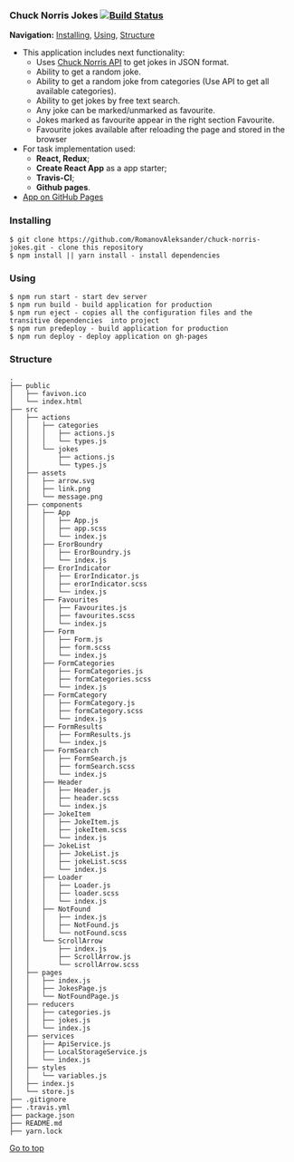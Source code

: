 ### Chuck Norris Jokes [![Build Status](https://travis-ci.com/RomanovAleksander/chuck-norris-jokes.svg?branch=master)](https://travis-ci.com/RomanovAleksander/chuck-norris-jokes)
**Navigation:**
[Installing](https://github.com/RomanovAleksander/chuck-norris-jokes#installing),
[Using](https://github.com/RomanovAleksander/chuck-norris-jokes#using),
[Structure](https://github.com/RomanovAleksander/chuck-norris-jokes#structure)

* This application includes next functionality:
  * Uses [Chuck Norris API](https://api.chucknorris.io/) to get jokes in JSON format.
  * Ability to get a random joke. 
  * Ability to get a random joke from categories (Use API to get all available categories). 
  * Ability to get jokes by free text search. 
  * Any joke can be marked/unmarked as favourite. 
  * Jokes marked as favourite appear in the right section Favourite. 
  * Favourite jokes available after reloading the page and stored in the browser
* For task implementation used:
  * **React, Redux**;
  * **Create React App** as a app starter;
  * **Travis-CI**;
  * **Github pages**.
* [App on GitHub Pages](https://romanovaleksander.github.io/chuck-norris-jokes/)

### Installing
```
$ git clone https://github.com/RomanovAleksander/chuck-norris-jokes.git - clone this repository
$ npm install || yarn install - install dependencies
```

### Using
```
$ npm run start - start dev server
$ npm run build - build application for production
$ npm run eject - copies all the configuration files and the transitive dependencies  into project
$ npm run predeploy - build application for production
$ npm run deploy - deploy application on gh-pages
```

### Structure
```
.
├── public
│   ├── favivon.ico
│   └── index.html
├── src                    
│   ├── actions
│   │   ├── categories
│   │   │   ├── actions.js
│   │   │   └── types.js
│   │   └── jokes
│   │       ├── actions.js
│   │       └── types.js
│   ├── assets
│   │   ├── arrow.svg
│   │   ├── link.png
│   │   └── message.png
│   ├── components
│   │   ├── App
│   │   │   ├── App.js
│   │   │   ├── app.scss
│   │   │   └── index.js
│   │   ├── ErorBoundry
│   │   │   ├── ErorBoundry.js
│   │   │   └── index.js
│   │   ├── ErorIndicator
│   │   │   ├── ErorIndicator.js
│   │   │   ├── erorIndicator.scss
│   │   │   └── index.js
│   │   ├── Favourites
│   │   │   ├── Favourites.js
│   │   │   ├── favourites.scss
│   │   │   └── index.js
│   │   ├── Form
│   │   │   ├── Form.js
│   │   │   ├── form.scss
│   │   │   └── index.js
│   │   ├── FormCategories
│   │   │   ├── FormCategories.js
│   │   │   ├── formCategories.scss
│   │   │   └── index.js
│   │   ├── FormCategory
│   │   │   ├── FormCategory.js
│   │   │   ├── formCategory.scss
│   │   │   └── index.js
│   │   ├── FormResults
│   │   │   ├── FormResults.js
│   │   │   └── index.js
│   │   ├── FormSearch
│   │   │   ├── FormSearch.js
│   │   │   ├── formSearch.scss
│   │   │   └── index.js
│   │   ├── Header
│   │   │   ├── Header.js
│   │   │   ├── header.scss
│   │   │   └── index.js
│   │   ├── JokeItem
│   │   │   ├── JokeItem.js
│   │   │   ├── jokeItem.scss
│   │   │   └── index.js
│   │   ├── JokeList
│   │   │   ├── JokeList.js
│   │   │   ├── jokeList.scss
│   │   │   └── index.js
│   │   ├── Loader
│   │   │   ├── Loader.js
│   │   │   ├── loader.scss
│   │   │   └── index.js
│   │   ├── NotFound
│   │   │   ├── index.js
│   │   │   ├── NotFound.js
│   │   │   └── notFound.scss
│   │   └── ScrollArrow
│   │       ├── index.js
│   │       ├── ScrollArrow.js
│   │       └── scrollArrow.scss
│   ├── pages
│   │   ├── index.js
│   │   ├── JokesPage.js
│   │   └── NotFoundPage.js
│   ├── reducers
│   │   ├── categories.js
│   │   ├── jokes.js
│   │   └── index.js
│   ├── services
│   │   ├── ApiService.js
│   │   ├── LocalStorageService.js
│   │   └── index.js
│   ├── styles
│   │   └── variables.js
│   ├── index.js
│   └── store.js
├── .gitignore 
├── .travis.yml
├── package.json
├── README.md
├── yarn.lock
```
[Go to top](https://github.com/RomanovAleksander/chuck-norris-jokes#chuck-norris-jokes)